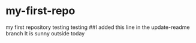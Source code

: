 # my-first-repo
my first repository
testing testing
##I added this line in the update-readme branch
It is sunny outside today

